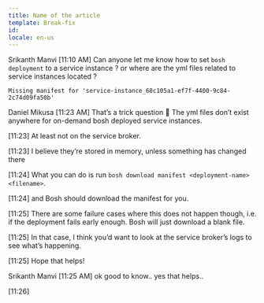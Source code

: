 ```yaml
---
title: Name of the article
template: Break-fix
id:
locale: en-us
---
```



Srikanth Manvi [11:10 AM] 
Can anyone let me know how to set `bosh deployment` to a service instance ? or where are the yml files related to service instances located ?
```ubuntu@pivotal-ops-manager:/var/tempest/workspaces/default/deployments$ bosh deployment service-instance_68c105a1-ef7f-4400-9c84-2c74d09fa50b
Missing manifest for 'service-instance_68c105a1-ef7f-4400-9c84-2c74d09fa50b'
```

Daniel Mikusa [11:23 AM] 
That’s a trick question :slightly_smiling_face:  The yml files don’t exist anywhere for on-demand bosh deployed service instances.

[11:23] 
At least not on the service broker.

[11:23] 
I believe they’re stored in memory, unless something has changed there

[11:24] 
What you can do is run `bosh download manifest <deployment-name> <filename>`.

[11:24] 
and Bosh should download the manifest for you.

[11:25] 
There are some failure cases where this does not happen though, i.e. if the deployment fails early enough.  Bosh will just download a blank file.

[11:25] 
In that case, I think you’d want to look at the service broker’s logs to see what’s happening.

[11:25] 
Hope that helps!

Srikanth Manvi [11:25 AM] 
ok good to know.. yes that helps..

[11:26] 
